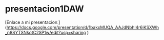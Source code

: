 # presentacion1DAW

[Enlace a mi presentacion:] (https://docs.google.com/presentation/d/1bakxMUQA_AAJdNbhl4r6iKSXWh_n8SYTSNkotC2SP1w/edit?usp=sharing
)
